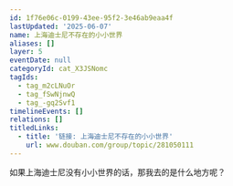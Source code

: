 ```yaml
---
id: 1f76e06c-0199-43ee-95f2-3e46ab9eaa4f
lastUpdated: '2025-06-07'
name: 上海迪士尼不存在的小小世界
aliases: []
layer: 5
eventDate: null
categoryId: cat_X3JSNomc
tagIds:
  - tag_m2cLNuOr
  - tag_fSwNjnwQ
  - tag_-gq2Svf1
timelineEvents: []
relations: []
titledLinks:
  - title: '链接: 上海迪士尼不存在的小小世界'
    url: www.douban.com/group/topic/281050111
---
```

如果上海迪士尼没有小小世界的话，那我去的是什么地方呢？
